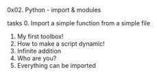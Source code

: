 0x02. Python - import & modules

tasks
0. Import a simple function from a simple file
1. My first toolbox!
2. How to make a script dynamic!
3. Infinite addition
4. Who are you?
5. Everything can be imported
